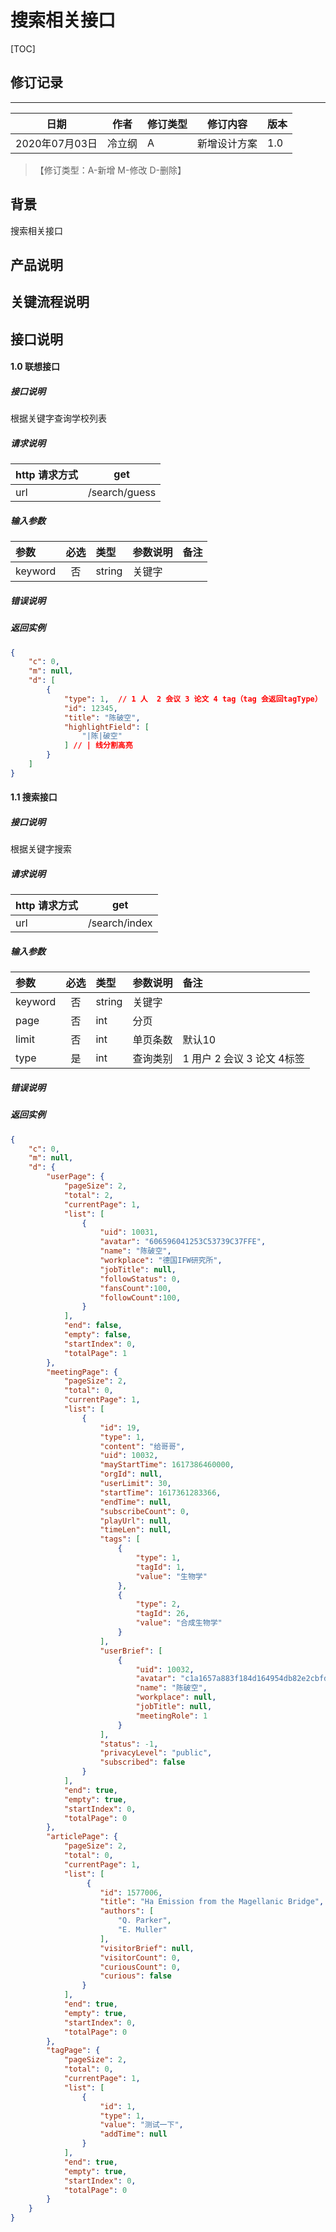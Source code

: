 # 搜索相关接口

[TOC]
## 修订记录
----
日期 | 作者 | 修订类型 | 修订内容 | 版本|
---- | ---- | ---- | ---- | ---- |
2020年07月03日|冷立纲|A|新增设计方案|1.0|

> 【修订类型：A-新增  M-修改 D-删除】

## 背景

搜索相关接口

## 产品说明



## 关键流程说明

## 接口说明



#### 1.0 联想接口

##### 接口说明

根据关键字查询学校列表

##### 请求说明

| http 请求方式          |get             |
|:------------- |:---------------:|
| url      |/search/guess |

#####  输入参数

| 参数          |必选             | 类型       | 参数说明        | 备注          |
|:-------------|:---------------:|:-------------|:-------------|:-------------|
| keyword      | 否| string  |  关键字 |   |


#####  错误说明





#####  返回实例
```json
{
    "c": 0,
    "m": null,
    "d": [
        {
            "type": 1,  // 1 人  2 会议 3 论文 4 tag（tag 会返回tagType）
            "id": 12345,
            "title": "陈破空",
            "highlightField": [
                "|陈|破空"
            ] // | 线分割高亮
        }
    ]
}
```


#### 1.1 搜索接口 

##### 接口说明

根据关键字搜索

##### 请求说明

| http 请求方式          |get             |
|:------------- |:---------------:|
| url      |/search/index |

#####  输入参数

| 参数          |必选             | 类型       | 参数说明        | 备注          |
|:-------------|:---------------:|:-------------|:-------------|:-------------|
| keyword      | 否| string  |  关键字 |   |
| page      | 否 | int  |  分页 |   |
| limit      | 否| int  |  单页条数 |  默认10 |
| type      | 是| int  |  查询类别 |  1 用户 2 会议 3 论文 4标签  |


#####  错误说明





#####  返回实例
```json
{
    "c": 0,
    "m": null,
    "d": {
        "userPage": {
            "pageSize": 2,
            "total": 2,
            "currentPage": 1,
            "list": [
                {
                    "uid": 10031,
                    "avatar": "606596041253C53739C37FFE",
                    "name": "陈破空",
                    "workplace": "德国IFW研究所",
                    "jobTitle": null,
                    "followStatus": 0,
                    "fansCount":100,
                    "followCount":100,
                }
            ],
            "end": false,
            "empty": false,
            "startIndex": 0,
            "totalPage": 1
        },
        "meetingPage": {
            "pageSize": 2,
            "total": 0,
            "currentPage": 1,
            "list": [
                {
                    "id": 19,
                    "type": 1,
                    "content": "给哥哥",
                    "uid": 10032,
                    "mayStartTime": 1617386460000,
                    "orgId": null,
                    "userLimit": 30,
                    "startTime": 1617361283366,
                    "endTime": null,
                    "subscribeCount": 0,
                    "playUrl": null,
                    "timeLen": null,
                    "tags": [
                        {
                            "type": 1,
                            "tagId": 1,
                            "value": "生物学"
                        },
                        {
                            "type": 2,
                            "tagId": 26,
                            "value": "合成生物学"
                        }
                    ],
                    "userBrief": [
                        {
                            "uid": 10032,
                            "avatar": "c1a1657a883f184d164954db82e2cbfd.png",
                            "name": "陈破空",
                            "workplace": null,
                            "jobTitle": null,
                            "meetingRole": 1
                        }
                    ],
                    "status": -1,
                    "privacyLevel": "public",
                    "subscribed": false
                }
            ],
            "end": true,
            "empty": true,
            "startIndex": 0,
            "totalPage": 0
        },
        "articlePage": {
            "pageSize": 2,
            "total": 0,
            "currentPage": 1,
            "list": [
                 {
                    "id": 1577006,
                    "title": "Ha Emission from the Magellanic Bridge",
                    "authors": [
                        "Q. Parker",
                        "E. Muller"
                    ],
                    "visitorBrief": null,
                    "visitorCount": 0,
                    "curiousCount": 0,
                    "curious": false
                }
            ],
            "end": true,
            "empty": true,
            "startIndex": 0,
            "totalPage": 0
        },
        "tagPage": {
            "pageSize": 2,
            "total": 0,
            "currentPage": 1,
            "list": [
                {
                    "id": 1,
                    "type": 1,
                    "value": "测试一下",
                    "addTime": null
                }
            ],
            "end": true,
            "empty": true,
            "startIndex": 0,
            "totalPage": 0
        }
    }
}
```











